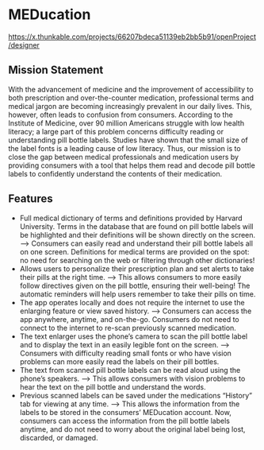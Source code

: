 # MEDucation
https://x.thunkable.com/projects/66207bdeca51139eb2bb5b91/openProject/designer

## Mission Statement
With the advancement of medicine and the improvement of accessibility to both prescription and over-the-counter medication, professional terms and medical jargon are becoming increasingly prevalent in our daily lives. This, however, often leads to confusion from consumers. According to the Institute of Medicine, over 90 million Americans struggle with low health literacy; a large part of this problem concerns difficulty reading or understanding pill bottle labels. Studies have shown that the small size of the label fonts is a leading cause of low literacy. Thus, our mission is to close the gap between medical professionals and medication users by providing consumers with a tool that helps them read and decode pill bottle labels to confidently understand the contents of their medication.

## Features
- Full medical dictionary of terms and definitions provided by Harvard University. Terms in the database that are found on pill bottle labels will be highlighted and their definitions will be shown directly on the screen. --> Consumers can easily read and understand their pill bottle labels all on one screen. Definitions for medical terms are provided on the spot: no need for searching on the web or filtering through other dictionaries!
- Allows users to personalize their prescription plan and set alerts to take their pills at the right time. --> This allows consumers to more easily follow directives given on the pill bottle, ensuring their well-being! The automatic reminders will help users remember to take their pills on time.
- The app operates locally and does not require the internet to use the enlarging feature or view saved history. --> Consumers can access the app anywhere, anytime, and on-the-go. Consumers do not need to connect to the internet to re-scan previously scanned medication.
- The text enlarger uses the phone’s camera to scan the pill bottle label and to display the text in an easily legible font on the screen. --> Consumers with difficulty reading small fonts or who have vision problems can more easily read the labels on their pill bottles.
- The text from scanned pill bottle labels can be read aloud using the phone’s speakers. --> This allows consumers with vision problems to hear the text on the pill bottle and understand the words.
- Previous scanned labels can be saved under the medications “History” tab for viewing at any time. --> This allows the information from the labels to be stored in the consumers’ MEDucation account. Now, consumers can access the information from the pill bottle labels anytime, and do not need to worry about the original label being lost, discarded, or damaged.
